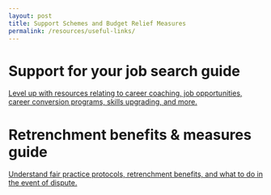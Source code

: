 ```yaml
---
layout: post
title: Support Schemes and Budget Relief Measures
permalink: /resources/useful-links/
---
```


# Support for your job search guide
[Level up with resources relating to career coaching, job opportunities, career conversion programs, skills upgrading, and more.](www.reddit.com)
 
# Retrenchment benefits & measures guide
[Understand fair practice protocols, retrenchment benefits, and what to do in the event of dispute.](www.google.com)
